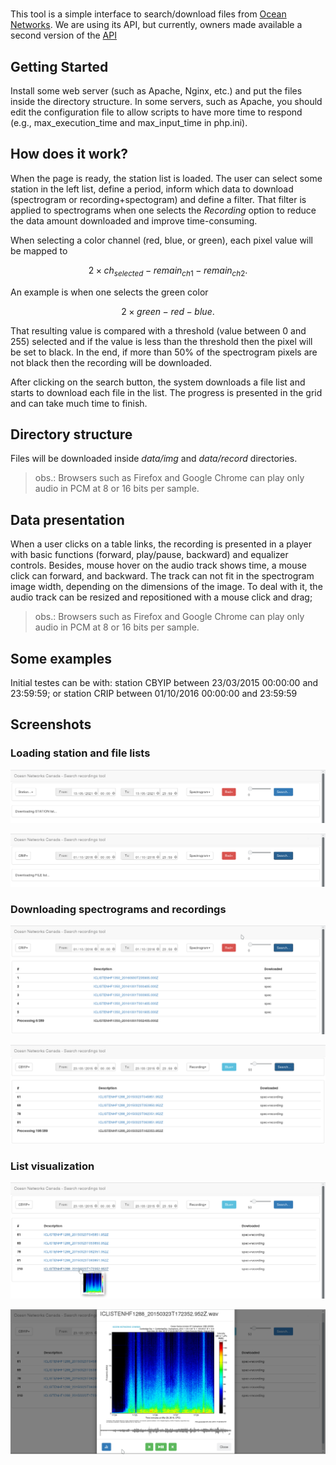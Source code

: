 #

This tool is a simple interface to search/download files from [Ocean Networks](https://www.oceannetworks.ca/).
We are using its API, but currently, owners made available a second version of the [API](https://wiki.oceannetworks.ca/display/O2A/Oceans+2.0+API+Home)

## Getting Started

Install some web server (such as Apache, Nginx, etc.) and put the files inside the directory structure.
In some servers, such as Apache, you should edit the configuration file to allow scripts to have more time to respond (e.g., max_execution_time and max_input_time in php.ini).

## How does it work?

When the page is ready, the station list is loaded.
The user can select some station in the left list, define a period, inform which data to download (spectrogram or recording+spectogram) and define a filter.
That filter is applied to spectrograms when one selects the *Recording* option to reduce the data amount downloaded and improve time-consuming.

When selecting a color channel (red, blue, or green), each pixel value will be mapped to

```math
2\times ch_{selected} - remain_{ch1} - remain_{ch2}.
```

An example is when one selects the green color

```math
2\times green - red - blue.
```

That resulting value is compared with a threshold (value between 0 and 255) selected and if the value is less than the threshold then the pixel will be set to black.
In the end, if more than 50\% of the spectrogram pixels are not black then the recording will be downloaded.

After clicking on the search button, the system downloads a file list and starts to download each file in the list.
The progress is presented in the grid and can take much time to finish.

## Directory structure

Files will be downloaded inside *data/img* and *data/record* directories. 

> obs.: Browsers such as Firefox and Google Chrome can play only audio in PCM at 8 or 16 bits per sample.

## Data presentation

When a user clicks on a table links, the recording is presented in a player with basic functions (forward, play/pause, backward) and equalizer controls. 
Besides, mouse hover on the audio track shows time,
a mouse click can forward, and backward. 
The track can not fit in the spectrogram image width, depending on the dimensions of the image.
To deal with it, the audio track can be resized and repositioned with a mouse click and drag;

> obs.: Browsers such as Firefox and Google Chrome can play only audio in PCM at 8 or 16 bits per sample.

## Some examples

Initial testes can be with: station CBYIP between 23/03/2015 00:00:00 and 23:59:59; or station CRIP between 01/10/2016 00:00:00 and 23:59:59

## Screenshots

### Loading station and file lists

![xHiPP toolbox](img/screen1.png)

![xHiPP toolbox](img/screen2.png)

### Downloading spectrograms and recordings

![xHiPP main visions](img/screen3.png)

![xHiPP main visions](img/screen4.png)

### List visualization

![xHiPP data visualization](img/screen5.png)

![xHiPP data visualization](img/screen6.png)
